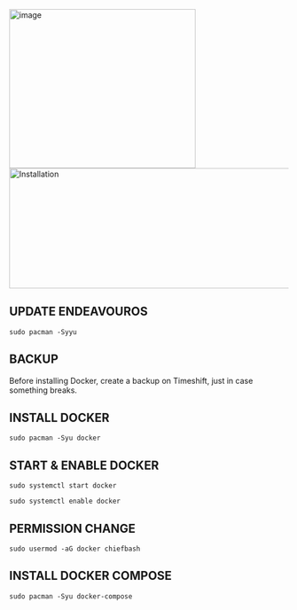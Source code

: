 <img width="336" height="287" alt="image" src="https://github.com/user-attachments/assets/469d28d2-1990-46b0-bbd6-584572ef4c90" />

<img width="810" height="217" alt="Installation" src="https://github.com/user-attachments/assets/de7e8748-7d84-4780-b8d4-fe67adfac77d" />

## UPDATE ENDEAVOUROS
```
sudo pacman -Syyu
```

## BACKUP
<p>Before installing Docker, create a backup on Timeshift, just in case something breaks.</p>

## INSTALL DOCKER
```
sudo pacman -Syu docker
```

## START & ENABLE DOCKER
```
sudo systemctl start docker
```
```
sudo systemctl enable docker
```

## PERMISSION CHANGE
```
sudo usermod -aG docker chiefbash
```

## INSTALL DOCKER COMPOSE
```
sudo pacman -Syu docker-compose
```

